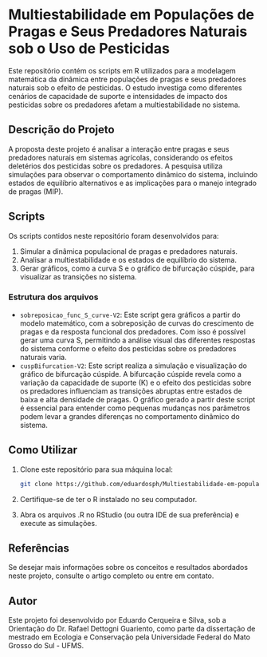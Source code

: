 # Multiestabilidade em Populações de Pragas e Seus Predadores Naturais sob o Uso de Pesticidas

Este repositório contém os scripts em R utilizados para a modelagem matemática da dinâmica entre populações de pragas e seus predadores naturais sob o efeito de pesticidas. O estudo investiga como diferentes cenários de capacidade de suporte e intensidades de impacto dos pesticidas sobre os predadores afetam a multiestabilidade no sistema.

## Descrição do Projeto

A proposta deste projeto é analisar a interação entre pragas e seus predadores naturais em sistemas agrícolas, considerando os efeitos deletérios dos pesticidas sobre os predadores. A pesquisa utiliza simulações para observar o comportamento dinâmico do sistema, incluindo estados de equilíbrio alternativos e as implicações para o manejo integrado de pragas (MIP).

## Scripts

Os scripts contidos neste repositório foram desenvolvidos para:

1. Simular a dinâmica populacional de pragas e predadores naturais.
2. Analisar a multiestabilidade e os estados de equilíbrio do sistema.
3. Gerar gráficos, como a curva S e o gráfico de bifurcação cúspide, para visualizar as transições no sistema.

### Estrutura dos arquivos

- `sobreposicao_func_S_curve-V2`: Este script gera gráficos a partir do modelo matemático, com a sobreposição de curvas do crescimento de pragas e da resposta funcional dos predadores. Com isso é possível gerar uma curva S, permitindo a análise visual das diferentes respostas do sistema conforme o efeito dos pesticidas sobre os predadores naturais varia.
- `cuspBifurcation-V2`: Este script realiza a simulação e visualização do gráfico de bifurcação cúspide. A bifurcação cúspide revela como a variação da capacidade de suporte (K) e o efeito dos pesticidas sobre os predadores influenciam as transições abruptas entre estados de baixa e alta densidade de pragas. O gráfico gerado a partir deste script é essencial para entender como pequenas mudanças nos parâmetros podem levar a grandes diferenças no comportamento dinâmico do sistema.

## Como Utilizar

1. Clone este repositório para sua máquina local:
   ```bash
   git clone https://github.com/eduardosph/Multiestabilidade-em-popula-es-de-pragas-e-seus-predadores-naturais-sob-o-uso-de-pesticidas.git

2. Certifique-se de ter o R instalado no seu computador.

3. Abra os arquivos .R no RStudio (ou outra IDE de sua preferência) e execute as simulações.

## Referências

Se desejar mais informações sobre os conceitos e resultados abordados neste projeto, consulte o artigo completo ou entre em contato.

## Autor

Este projeto foi desenvolvido por Eduardo Cerqueira e Silva, sob a Orientação do Dr. Rafael Dettogni Guariento, como parte da dissertação de mestrado em Ecologia e Conservação pela Universidade Federal do Mato Grosso do Sul - UFMS.


